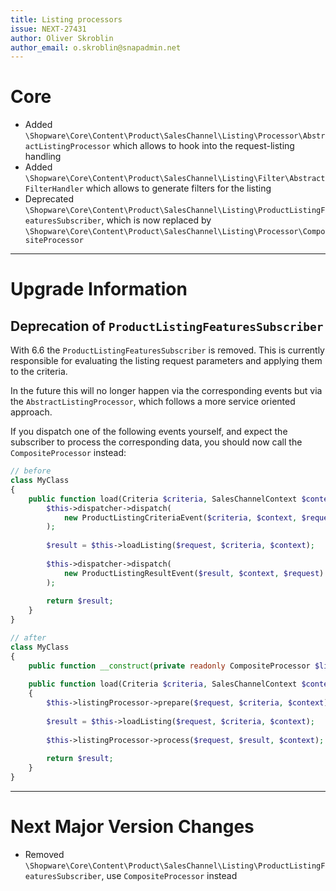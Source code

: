 ```yaml
---
title: Listing processors
issue: NEXT-27431
author: Oliver Skroblin
author_email: o.skroblin@snapadmin.net
---
```


# Core
* Added `\Shopware\Core\Content\Product\SalesChannel\Listing\Processor\AbstractListingProcessor` which allows to hook into the request-listing handling 
* Added `\Shopware\Core\Content\Product\SalesChannel\Listing\Filter\AbstractFilterHandler` which allows to generate filters for the listing 
* Deprecated `\Shopware\Core\Content\Product\SalesChannel\Listing\ProductListingFeaturesSubscriber`, which is now replaced by `\Shopware\Core\Content\Product\SalesChannel\Listing\Processor\CompositeProcessor`

___
# Upgrade Information
## Deprecation of `ProductListingFeaturesSubscriber`
With 6.6 the `ProductListingFeaturesSubscriber` is removed. This is currently responsible for evaluating the listing request parameters and applying them to the criteria.

In the future this will no longer happen via the corresponding events but via the `AbstractListingProcessor`, which follows a more service oriented approach.

If you dispatch one of the following events yourself, and expect the subscriber to process the corresponding data, you should now call the `CompositeProcessor` instead:

```php
// before
class MyClass
{
    public function load(Criteria $criteria, SalesChannelContext $context) {
        $this->dispatcher->dispatch(
            new ProductListingCriteriaEvent($criteria, $context, $request)
        );
        
        $result = $this->loadListing($request, $criteria, $context);
        
        $this->dispatcher->dispatch(
            new ProductListingResultEvent($result, $context, $request)
        );
        
        return $result;
    }
}

// after
class MyClass
{
    public function __construct(private readonly CompositeProcessor $listingProcessor) {}
    
    public function load(Criteria $criteria, SalesChannelContext $context) 
    {
        $this->listingProcessor->prepare($request, $criteria, $context);
        
        $result = $this->loadListing($request, $criteria, $context);
        
        $this->listingProcessor->process($request, $result, $context);
        
        return $result;
    }
}
```

___
# Next Major Version Changes
* Removed `\Shopware\Core\Content\Product\SalesChannel\Listing\ProductListingFeaturesSubscriber`, use `CompositeProcessor` instead
